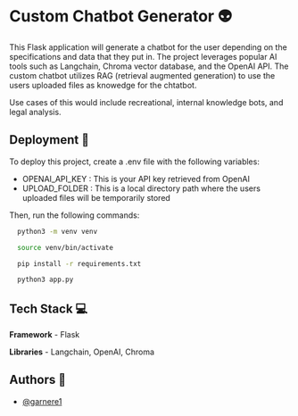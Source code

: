 
# Custom Chatbot Generator 👽

This Flask application will generate a chatbot for the user depending on the specifications and data that they put in. The project leverages popular AI tools such as Langchain, Chroma vector database, and the OpenAI API. The custom chatbot utilizes RAG (retrieval augmented generation) to use the users uploaded files as knowedge for the chtatbot. 

Use cases of this would include recreational, internal knowledge bots, and legal analysis. 


## Deployment 🚀 

To deploy this project, create a .env file with the following variables:

* OPENAI_API_KEY : This is your API key retrieved from OpenAI 
* UPLOAD_FOLDER : This is a local directory path where the users uploaded files will be temporarily stored

Then, run the following commands:

```bash
  python3 -m venv venv
```
```bash
  source venv/bin/activate
```
```bash
  pip install -r requirements.txt
```
```bash
  python3 app.py
```
## Tech Stack 💻

**Framework** - Flask

**Libraries** - Langchain, OpenAI, Chroma

## Authors 👩

- [@garnere1](https://www.github.com/garnere1)

